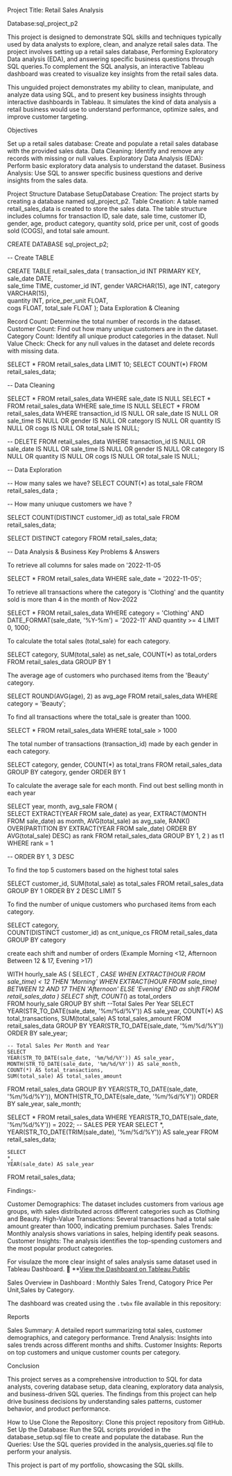 Project Title: Retail Sales Analysis

Database:sql_project_p2

This project is designed to demonstrate SQL skills and techniques typically used by data analysts to explore, clean, and analyze retail sales data. The project involves setting up a retail sales database, Performing Exploratory Data analysis (EDA), and answering specific business questions through SQL queries.To complement the SQL analysis, an interactive Tableau dashboard was created to visualize key insights from the retail sales data.

This unguided project demonstrates my ability to clean, manipulate, and analyze data using SQL, and to present key business insights through interactive dashboards in Tableau. It simulates the kind of data analysis a retail business would use to understand performance, optimize sales, and improve customer targeting.

Objectives

Set up a retail sales database: Create and populate a retail sales database with the provided sales data.
Data Cleaning: 
Identify and remove any records with missing or null values.
Exploratory Data Analysis (EDA): Perform basic exploratory data analysis to understand the dataset.
Business Analysis: Use SQL to answer specific business questions and derive insights from the sales data.

Project Structure
Database SetupDatabase Creation: The project starts by creating a database named sql_project_p2.
Table Creation: 
A table named retail_sales_data is created to store the sales data. The table structure includes columns for transaction ID, sale date, sale time, customer ID, gender, age, product category, quantity sold, price per unit, cost of goods sold (COGS), and total sale amount.


CREATE DATABASE sql_project_p2;


-- Create TABLE

CREATE TABLE retail_sales_data
            (
                transaction_id INT PRIMARY KEY,	
                sale_date DATE,	 
                sale_time TIME,	
                customer_id	INT,
                gender	VARCHAR(15),
                age	INT,
                category VARCHAR(15),	
                quantity	INT,
                price_per_unit FLOAT,	
                cogs	FLOAT,
                total_sale FLOAT
            );
Data Exploration & Cleaning

Record Count: Determine the total number of records in the dataset.
Customer Count: Find out how many unique customers are in the dataset.
Category Count: Identify all unique product categories in the dataset.
Null Value Check: Check for any null values in the dataset and delete records with missing data.            

SELECT * FROM retail_sales_data LIMIT 10;
SELECT COUNT(*) FROM retail_sales_data;

-- Data Cleaning

SELECT * FROM retail_sales_data
WHERE sale_date IS NULL
SELECT * FROM retail_sales_data
WHERE sale_time IS NULL
SELECT * FROM retail_sales_data
WHERE
    transaction_id IS NULL
    OR
    sale_date IS NULL
    OR 
    sale_time IS NULL
    OR
    gender IS NULL
    OR
    category IS NULL
    OR
    quantity IS NULL
    OR
    cogs IS NULL
    OR
    total_sale IS NULL;
    
-- 
DELETE FROM retail_sales_data
WHERE 
    transaction_id IS NULL
    OR
    sale_date IS NULL
    OR 
    sale_time IS NULL
    OR
    gender IS NULL
    OR
    category IS NULL
    OR
    quantity IS NULL
    OR
    cogs IS NULL
    OR
    total_sale IS NULL;
    
-- Data Exploration

-- How many sales we have?
SELECT COUNT(*) as total_sale FROM retail_sales_data ;

-- How many uniuque customers we have ?

SELECT COUNT(DISTINCT customer_id) as total_sale FROM retail_sales_data;

SELECT DISTINCT category FROM retail_sales_data;


-- Data Analysis & Business Key Problems & Answers

 To retrieve all columns for sales made on '2022-11-05

SELECT *
FROM retail_sales_data
WHERE sale_date = '2022-11-05';

To retrieve all transactions where the category is 'Clothing' and the quantity sold is more than 4 in the month of Nov-2022

SELECT * 
FROM retail_sales_data
WHERE category = 'Clothing' 
  AND DATE_FORMAT(sale_date, '%Y-%m') = '2022-11' 
  AND quantity >= 4 
LIMIT 0, 1000;

To calculate the total sales (total_sale) for each category.

SELECT 
    category,
    SUM(total_sale) as net_sale,
    COUNT(*) as total_orders
FROM retail_sales_data
GROUP BY 1

The average age of customers who purchased items from the 'Beauty' category.

SELECT
    ROUND(AVG(age), 2) as avg_age
FROM retail_sales_data
WHERE category = 'Beauty';


To find all transactions where the total_sale is greater than 1000.

SELECT * FROM retail_sales_data
WHERE total_sale > 1000


The total number of transactions (transaction_id) made by each gender in each category.

SELECT 
    category,
    gender,
    COUNT(*) as total_trans
FROM retail_sales_data
GROUP 
    BY 
    category,
    gender
ORDER BY 1

To calculate the average sale for each month. Find out best selling month in each year

SELECT 
       year,
       month,
    avg_sale
FROM 
(    
SELECT 
    EXTRACT(YEAR FROM sale_date) as year,
    EXTRACT(MONTH FROM sale_date) as month,
    AVG(total_sale) as avg_sale,
    RANK() OVER(PARTITION BY EXTRACT(YEAR FROM sale_date) ORDER BY AVG(total_sale) DESC) as rank
FROM retail_sales_data
GROUP BY 1, 2
) as t1
WHERE rank = 1
    
-- ORDER BY 1, 3 DESC

To find the top 5 customers based on the highest total sales 

SELECT 
    customer_id,
    SUM(total_sale) as total_sales
FROM retail_sales_data
GROUP BY 1
ORDER BY 2 DESC
LIMIT 5

To find the number of unique customers who purchased items from each category.


SELECT 
    category,    
    COUNT(DISTINCT customer_id) as cnt_unique_cs
FROM retail_sales_data
GROUP BY category



create each shift and number of orders (Example Morning <12, Afternoon Between 12 & 17, Evening >17)

WITH hourly_sale
AS
(
SELECT *,
    CASE
        WHEN EXTRACT(HOUR FROM sale_time) < 12 THEN 'Morning'
        WHEN EXTRACT(HOUR FROM sale_time) BETWEEN 12 AND 17 THEN 'Afternoon'
        ELSE 'Evening'
    END as shift
FROM retail_sales_data
)
SELECT 
    shift,
    COUNT(*) as total_orders    
FROM hourly_sale
GROUP BY shift
--Total Sales Per Year
SELECT 
    YEAR(STR_TO_DATE(sale_date, '%m/%d/%Y')) AS sale_year,
    COUNT(*) AS total_transactions,
    SUM(total_sale) AS total_sales_amount
FROM 
    retail_sales_data
GROUP BY 
    YEAR(STR_TO_DATE(sale_date, '%m/%d/%Y'))
ORDER BY 
    sale_year;
    
    -- Total Sales Per Month and Year
    SELECT 
    YEAR(STR_TO_DATE(sale_date, '%m/%d/%Y')) AS sale_year,
    MONTH(STR_TO_DATE(sale_date, '%m/%d/%Y')) AS sale_month,
    COUNT(*) AS total_transactions,
    SUM(total_sale) AS total_sales_amount
FROM 
    retail_sales_data
GROUP BY 
    YEAR(STR_TO_DATE(sale_date, '%m/%d/%Y')), 
    MONTH(STR_TO_DATE(sale_date, '%m/%d/%Y'))
ORDER BY 
    sale_year, sale_month;

SELECT *
FROM retail_sales_data
WHERE YEAR(STR_TO_DATE(sale_date, '%m/%d/%Y')) = 2022;
-- SALES PER YEAR
SELECT 
    *, 
    YEAR(STR_TO_DATE(TRIM(sale_date), '%m/%d/%Y')) AS sale_year
FROM 
    retail_sales_data;
    
    SELECT 
    *, 
    YEAR(sale_date) AS sale_year
FROM 
    retail_sales_data;
    
Findings:-

Customer Demographics: The dataset includes customers from various age groups, with sales distributed across different categories such as Clothing and Beauty.
High-Value Transactions: Several transactions had a total sale amount greater than 1000, indicating premium purchases.
Sales Trends: Monthly analysis shows variations in sales, helping identify peak seasons.
Customer Insights: The analysis identifies the top-spending customers and the most popular product categories.

For visulaze the more clear insight of sales analysis same dataset used in Tableau Dashboard.
🔗 **[View the Dashboard on Tableau Public](https://public.tableau.com/views/Book1_17484418371370/Dashboard1?:language=en-US&:sid=&:redirect=auth&:display_count=n&:origin=viz_share_link)

Sales Overview in Dashboard : Monthly Sales Trend, Catogory Price Per Unit,Sales by Category.

The dashboard was created using the `.twbx` file available in this repository:

Reports

Sales Summary: A detailed report summarizing total sales, customer demographics, and category performance.
Trend Analysis: Insights into sales trends across different months and shifts.
Customer Insights: Reports on top customers and unique customer counts per category.

Conclusion

This project serves as a comprehensive introduction to SQL for data analysts, covering database setup, data cleaning, exploratory data analysis, and business-driven SQL queries. The findings from this project can help drive business decisions by understanding sales patterns, customer behavior, and product performance.

How to Use
Clone the Repository: Clone this project repository from GitHub.
Set Up the Database: Run the SQL scripts provided in the database_setup.sql file to create and populate the database.
Run the Queries: Use the SQL queries provided in the analysis_queries.sql file to perform your analysis.


This project is part of my portfolio, showcasing the SQL skills.

